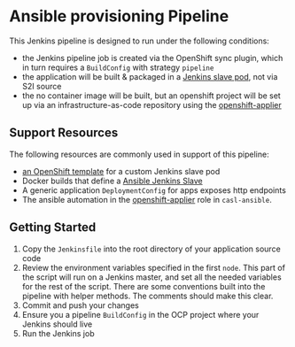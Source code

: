 # Ansible provisioning Pipeline

This Jenkins pipeline is designed to run under the following conditions:

- the Jenkins pipeline job is created via the OpenShift sync plugin, which in turn requires a `BuildConfig` with strategy `pipeline` 
- the application will be built & packaged in a [Jenkins slave pod](https://github.com/rht-labs/labs-ci-cd/tree/master/docker/jenkins-slave-ansible), not via S2I source
- the no container image will be built, but an openshift project will be set up via an infrastructure-as-code repository using the [openshift-applier](https://github.com/redhat-cop/casl-ansible/tree/master/roles/openshift-applier)


## Support Resources

The following resources are commonly used in support of this pipeline:

- [an OpenShift template](https://github.com/rht-labs/labs-ci-cd/blob/master/templates/jenkins-slave-pod/template.json) for a custom Jenkins slave pod
- Docker builds that define a [Ansible Jenkins Slave](https://github.com/rht-labs/labs-ci-cd/tree/master/docker/jenkins-slave-ansible)
- A generic application `DeploymentConfig` for apps exposes http endpoints
- The ansible automation in the [openshift-applier](https://github.com/redhat-cop/casl-ansible/tree/master/roles/openshift-applier) role in `casl-ansible`.

## Getting Started

1. Copy the `Jenkinsfile` into the root directory of your application source code
2. Review the environment variables specified in the first `node`. This part of the script will run on a Jenkins master,
and set all the needed variables for the rest of the script. There are some conventions built into the pipeline with helper methods. The comments should make this clear.
3. Commit and push your changes
4. Ensure you a pipeline `BuildConfig` in the OCP project where your Jenkins should live
5. Run the Jenkins job 